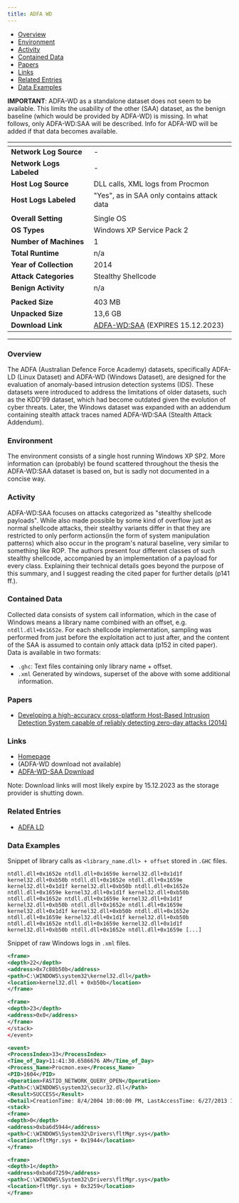 ```yaml
---
title: ADFA WD
---
```


- [Overview](#overview)
- [Environment](#environment)
- [Activity](#activity)
- [Contained Data](#contained-data)
- [Papers](#papers)
- [Links](#links)
- [Related Entries](#related-entries)
- [Data Examples](#data-examples)

**IMPORTANT**: ADFA-WD as a standalone dataset does not seem to be available.
This limits the usability of the other (SAA) dataset, as the benign baseline (which would be provided by ADFA-WD) is
missing.
In what follows, only ADFA-WD:SAA will be described.
Info for ADFA-WD will be added if that data becomes available.

| <!-- -->                 | <!-- -->                                                                                            |
|--------------------------|-----------------------------------------------------------------------------------------------------|
| **Network Log Source**   | -                                                                                                   |
| **Network Logs Labeled** | -                                                                                                   |
| **Host Log Source**      | DLL calls, XML logs from Procmon                                                                    |
| **Host Logs Labeled**    | "Yes", as in SAA only contains attack data                                                          |
|                          |                                                                                                     |
| **Overall Setting**      | Single OS                                                                                           |
| **OS Types**             | Windows XP Service Pack 2                                                                           |
| **Number of Machines**   | 1                                                                                                   |
| **Total Runtime**        | n/a                                                                                                 |
| **Year of Collection**   | 2014                                                                                                |
| **Attack Categories**    | Stealthy Shellcode                                                                                  |
| **Benign Activity**      | n/a                                                                                                 |
|                          |                                                                                                     |
| **Packed Size**          | 403 MB                                                                                              |
| **Unpacked Size**        | 13,6 GB                                                                                             |
| **Download Link**        | [ADFA-WD:SAA](https://cloudstor.aarnet.edu.au/plus/s/UC733k398npjHA8/download) (EXPIRES 15.12.2023) |

***

### Overview

The ADFA (Australian Defence Force Academy) datasets, specifically ADFA-LD (Linux Dataset) and ADFA-WD (Windows
Dataset), are designed for the evaluation of anomaly-based intrusion detection systems (IDS).
These datasets were introduced to address the limitations of older datasets, such as the KDD'99 dataset, which had
become outdated given the evolution of cyber threats.
Later, the Windows dataset was expanded with an addendum containing stealth attack traces named ADFA-WD:SAA (Stealth
Attack Addendum).

### Environment

The environment consists of a single host running Windows XP SP2.
More information can (probably) be found scattered throughout the thesis the ADFA-WD:SAA dataset is based on, but is
sadly not documented in a concise way.

### Activity

ADFA-WD:SAA focuses on attacks categorized as "stealthy shellcode payloads".
While also made possible by some kind of overflow just as normal shellcode attacks, their stealthy variants differ in
that they are restricted to only perform actions(in the form of system manipulation patterns) which also occur in the
program's natural baseline, very similar to something like ROP.
The authors present four different classes of such stealthy shellcode, accompanied by an implementation of a payload for
every class.
Explaining their technical details goes beyond the purpose of this summary, and I suggest reading the cited paper for
further details (p141 ff.).

### Contained Data

Collected data consists of system call information, which in the case of Windows means a library name combined with an
offset, e.g. `ntdll.dll+0x1652e`.
For each shellcode implementation, sampling was performed from just before the exploitation act to just after, and the
content of the SAA is assumed to contain only attack data (p152 in cited paper).
Data is available in two formats:

- `.ghc`: Text files containing only library name + offset.
- `.xml` Generated by windows, superset of the above with some additional information.

### Papers

- [Developing a high-accuracy cross-platform Host-Based Intrusion Detection System capable of reliably detecting zero-day attacks (2014)](https://doi.org/10.26190/unsworks/16615)

### Links

- [Homepage](https://research.unsw.edu.au/projects/adfa-ids-datasets)
- (ADFA-WD download not available)
- [ADFA-WD-SAA Download](https://cloudstor.aarnet.edu.au/plus/s/UC733k398npjHA8/download)

Note: Download links will most likely expire by 15.12.2023 as the storage provider is shutting down.

### Related Entries

- [ADFA LD](adfa_ld.md)

### Data Examples

Snippet of library calls as `<library_name.dll> + offset` stored in `.GHC` files.

```
ntdll.dll+0x1652e ntdll.dll+0x1659e kernel32.dll+0x1d1f kernel32.dll+0xb50b ntdll.dll+0x1652e ntdll.dll+0x1659e
kernel32.dll+0x1d1f kernel32.dll+0xb50b ntdll.dll+0x1652e ntdll.dll+0x1659e kernel32.dll+0x1d1f kernel32.dll+0xb50b
ntdll.dll+0x1652e ntdll.dll+0x1659e kernel32.dll+0x1d1f kernel32.dll+0xb50b ntdll.dll+0x1652e ntdll.dll+0x1659e
kernel32.dll+0x1d1f kernel32.dll+0xb50b ntdll.dll+0x1652e ntdll.dll+0x1659e kernel32.dll+0x1d1f kernel32.dll+0xb50b
ntdll.dll+0x1652e ntdll.dll+0x1659e kernel32.dll+0x1d1f kernel32.dll+0xb50b ntdll.dll+0x1652e ntdll.dll+0x1659e [...]
```

Snippet of raw Windows logs in `.xml` files.

```xml
<frame>
<depth>22</depth>
<address>0x7c80b50b</address>
<path>C:\WINDOWS\system32\kernel32.dll</path>
<location>kernel32.dll + 0xb50b</location>
</frame>

<frame>
<depth>23</depth>
<address>0x0</address>
</frame>
</stack>
</event>

<event>
<ProcessIndex>33</ProcessIndex>
<Time_of_Day>11:41:30.6586676 AM</Time_of_Day>
<Process_Name>Procmon.exe</Process_Name>
<PID>1604</PID>
<Operation>FASTIO_NETWORK_QUERY_OPEN</Operation>
<Path>C:\WINDOWS\system32\secur32.dll</Path>
<Result>SUCCESS</Result>
<Detail>CreationTime: 8/4/2004 10:00:00 PM, LastAccessTime: 6/27/2013 11:41:25 AM, LastWriteTime: 8/4/2004 10:00:00 PM, ChangeTime: 12/1/2012 3:07:25 PM, AllocationSize: 57,344, EndOfFile: 55,808, FileAttributes: A</Detail>
<stack>
<frame>
<depth>0</depth>
<address>0xba6d5944</address>
<path>C:\WINDOWS\System32\Drivers\fltMgr.sys</path>
<location>fltMgr.sys + 0x1944</location>
</frame>

<frame>
<depth>1</depth>
<address>0xba6d7259</address>
<path>C:\WINDOWS\System32\Drivers\fltMgr.sys</path>
<location>fltMgr.sys + 0x3259</location>
</frame>
```